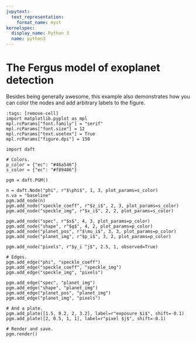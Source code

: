 ```yaml
---
jupytext:
  text_representation:
    format_name: myst
kernelspec:
  display_name: Python 3
  name: python3
---
```


The Fergus model of exoplanet detection
=======================================

Besides being generally awesome, this example also demonstrates how you can
color the nodes and add arbitrary labels to the figure.

```{code-cell}
:tags: [remove-cell]
import matplotlib.pyplot as mpl
mpl.rcParams["font.family"] = "serif"
mpl.rcParams["font.size"] = 12
mpl.rcParams["text.usetex"] = True
mpl.rcParams["figure.dpi"] = 150
```

```{code-cell}
import daft

# Colors.
p_color = {"ec": "#46a546"}
s_color = {"ec": "#f89406"}

pgm = daft.PGM()

n = daft.Node("phi", r"$\phi$", 1, 3, plot_params=s_color)
n.va = "baseline"
pgm.add_node(n)
pgm.add_node("speckle_coeff", r"$z_i$", 2, 3, plot_params=s_color)
pgm.add_node("speckle_img", r"$x_i$", 2, 2, plot_params=s_color)

pgm.add_node("spec", r"$s$", 4, 3, plot_params=p_color)
pgm.add_node("shape", r"$g$", 4, 2, plot_params=p_color)
pgm.add_node("planet_pos", r"$\mu_i$", 3, 3, plot_params=p_color)
pgm.add_node("planet_img", r"$p_i$", 3, 2, plot_params=p_color)

pgm.add_node("pixels", r"$y_i ^j$", 2.5, 1, observed=True)

# Edges.
pgm.add_edge("phi", "speckle_coeff")
pgm.add_edge("speckle_coeff", "speckle_img")
pgm.add_edge("speckle_img", "pixels")

pgm.add_edge("spec", "planet_img")
pgm.add_edge("shape", "planet_img")
pgm.add_edge("planet_pos", "planet_img")
pgm.add_edge("planet_img", "pixels")

# And a plate.
pgm.add_plate([1.5, 0.2, 2, 3.2], label=r"exposure $i$", shift=-0.1)
pgm.add_plate([2, 0.5, 1, 1], label=r"pixel $j$", shift=-0.1)

# Render and save.
pgm.render()
```
